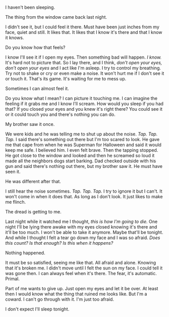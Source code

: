 I haven't been sleeping.

The thing from the window came back last night.

I didn't see it, but I could feel it there. Must have been just inches from my face, quiet and still. It likes that. It likes that I know it's there and that I know it knows.

Do you know how that feels?

I know I'll see it if I open my eyes. Then something bad will happen. *I know.* It's hard not to picture that. So I lay there, and I think, *don't open your eyes, don't open your eyes* and I act like I'm asleep. I try to control my breathing. Try not to shake or cry or even make a noise. It won't hurt me if I don't see it or touch it. That's its game. It's waiting for me to mess up.

Sometimes I can almost feel it.

Do you know what I mean? I can picture it touching me. I can imagine the feeling if it grabs me and I know I'll scream. How would you sleep if you had that? If you closed your eyes and you knew it's right there? You could see it or it could touch you and there's nothing you can do.

My brother saw it once.

We were kids and he was telling me to shut up about the noise. *Tap. Tap. Tap.* I said there's something out there but I'm too scared to look. He gave me that cape from when he was Superman for Halloween and said it would keep me safe. I believed him. I even felt brave. Then the tapping stopped. He got close to the window and looked and then he screamed so loud it made all the neighbors dogs start barking. Dad checked outside with his gun and said there's nothing out there, but my brother saw it. He must have seen it.

He was different after that.

I still hear the noise sometimes. *Tap. Tap. Tap.* I try to ignore it but I can't. It won't come in when it does that. As long as I don't look. It just likes to make me flinch.

The dread is getting to me.

Last night while it watched me I thought, *this is how I'm going to die.* One night I'll be lying there awake with my eyes closed knowing it's there and it'll be too much. I won't be able to take it anymore. Maybe that'll be tonight. And while I thought I felt a tear go down my face and I was so afraid. *Does this count? Is that enough? Is this when it happens?*

Nothing happened.

It must be so satisfied, seeing me like that. All afraid and alone. Knowing that it's broken me. I didn't move until I felt the sun on my face. I could tell it was gone then. I can always feel when it's there. The fear, it's automatic. Primal.

Part of me wants to give up. Just open my eyes and let it be over. At least then I would know what the thing that ruined me looks like. But I'm a coward. I can't go through with it. I'm just too afraid.

I don't expect I'll sleep tonight.